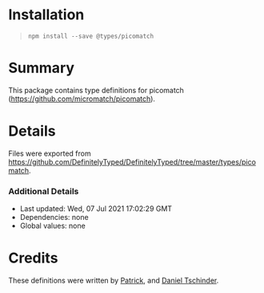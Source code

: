 # Installation
> `npm install --save @types/picomatch`

# Summary
This package contains type definitions for picomatch (https://github.com/micromatch/picomatch).

# Details
Files were exported from https://github.com/DefinitelyTyped/DefinitelyTyped/tree/master/types/picomatch.

### Additional Details
 * Last updated: Wed, 07 Jul 2021 17:02:29 GMT
 * Dependencies: none
 * Global values: none

# Credits
These definitions were written by [Patrick](https://github.com/p-kuen), and [Daniel Tschinder](https://github.com/danez).
